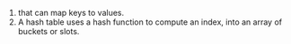 1. that can map keys to values.
2. A hash table uses a hash function to compute an index, into an array of buckets or slots.
